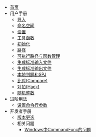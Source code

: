 <!-- docs/_sidebar.md -->

* [首页](/)
* 用户手册
  * [导入](/user/include.md)
  * [命名空间](/user/namespace.md)
  * [设置](/user/setting/setting.md)
  * [工具函数](/user/tools/tools.md)
  * [初始化](/user/io/init.md)
  * [路径](/user/io/path.md)
  * [可执行路径与函数管理](/user/io/command_path_func.md)
  * [生成标准输入文件](/user/io/inputs.md)
  * [生成标准输出文件](/user/io/outputs.md)
  * [本地判题和SPJ](/user/io/checker.md)
  * [比对(Compare)](/user/io/compare.md)
  * [对拍(Hack)](/user/io/hack.md)
  * [随机整数](/user/rand_numeric/rand_int.md) 
* 进阶用法
  * [设置命令行参数](/user/io/command_setting.md)
* 开发者手册
  * [版本更迭](/developer/version.md)
  * 相关问题
    * [Windows中CommandFunc的问题](./developer/problem/windows.md)